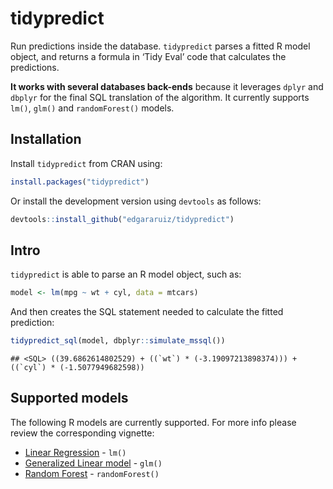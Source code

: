 tidypredict
================

Run predictions inside the database. `tidypredict` parses a fitted R
model object, and returns a formula in ‘Tidy Eval’ code that calculates
the predictions.

**It works with several databases back-ends** because it leverages
`dplyr` and `dbplyr` for the final SQL translation of the algorithm. It
currently supports `lm()`, `glm()` and `randomForest()` models.

## Installation

Install `tidypredict` from CRAN using:

``` r
install.packages("tidypredict")
```

Or install the development version using `devtools` as follows:

``` r
devtools::install_github("edgararuiz/tidypredict")
```

## Intro

`tidypredict` is able to parse an R model object, such as:

``` r
model <- lm(mpg ~ wt + cyl, data = mtcars)
```

And then creates the SQL statement needed to calculate the fitted
prediction:

``` r
tidypredict_sql(model, dbplyr::simulate_mssql())
```

    ## <SQL> ((39.6862614802529) + ((`wt`) * (-3.19097213898374))) + ((`cyl`) * (-1.5077949682598))

## Supported models

The following R models are currently supported. For more info please
review the corresponding vignette:

  - [Linear Regression](http://tidypredict.netlify.com/articles/lm/) -
    `lm()`
  - [Generalized Linear
    model](http://tidypredict.netlify.com/articles/glm/) - `glm()`
  - [Random
    Forest](http://tidypredict.netlify.com/articles/randomforest/) -
    `randomForest()`
